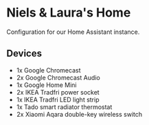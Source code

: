 # Niels & Laura's Home

Configuration for our Home Assistant instance.

## Devices

- 1x Google Chromecast
- 2x Google Chromecast Audio
- 1x Google Home Mini
- 2x IKEA Tradfri power socket
- 1x IKEA Tradfri LED light strip
- 1x Tado smart radiator thermostat
- 2x Xiaomi Aqara double-key wireless switch

